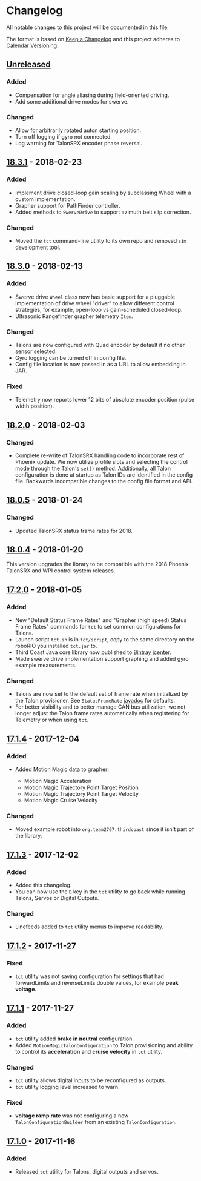 # Changelog

All notable changes to this project will be documented in this file.

The format is based on [Keep a Changelog](http://keepachangelog.com/en/1.0.0/) and this project adheres to [Calendar Versioning](http://calver.org/).

## [Unreleased]

### Added

-   Compensation for angle aliasing during field-oriented driving.
-   Add some additional drive modes for swerve.

### Changed

-   Allow for arbitrarily rotated auton starting position.
-   Turn off logging if gyro not connected.
-   Log warning for TalonSRX encoder phase reversal.

## [18.3.1] - 2018-02-23

### Added

-   Implement drive closed-loop gain scaling by subclassing Wheel with a custom implementation.
-   Grapher support for PathFinder controller.
-   Added methods to `SwerveDrive` to support azimuth belt slip correction.

### Changed

-   Moved the `tct` command-line utility to its own repo and removed `sim` development tool.

## [18.3.0] - 2018-02-13

### Added

-   Swerve drive `Wheel` class now has basic support for a pluggable implementation of drive wheel "driver" to allow different control strategies, for example, open-loop vs gain-scheduled closed-loop.
-   Ultrasonic Rangefinder grapher telemetry `Item`.

### Changed

-   Talons are now configured with Quad encoder by default if no other sensor selected.
-   Gyro logging can be turned off in config file.
-   Config file location is now passed in as a URL to allow embedding in JAR.

### Fixed

-   Telemetry now reports lower 12 bits of absolute encoder position (pulse width position).

## [18.2.0] - 2018-02-03

### Changed

-   Complete re-write of TalonSRX handling code to incorporate rest of Phoenix update. We now utilize profile slots and selecting the control mode through the Talon's `set()` method. Additionally, all Talon configuration is done at startup as Talon IDs are identified in the config file. Backwards incompatible changes to the config file format and API.

## [18.0.5] - 2018-01-24

### Changed

-   Updated TalonSRX status frame rates for 2018.

## [18.0.4] - 2018-01-20

This version upgrades the library to be compatible with the 2018 Phoenix TalonSRX and WPI control system releases.

## [17.2.0] - 2018-01-05

### Added

-   New "Default Status Frame Rates" and "Grapher (high speed) Status Frame Rates" commands for `tct` to set common configurations for Talons.
-   Launch script `tct.sh` is in `tct/script`, copy to the same directory on the roboRIO you installed `tct.jar` to.
-   Third Coast Java core library now published to [Bintray jcenter](https://bintray.com/strykeforce/maven/thirdcoast).
-   Made swerve drive implementation support graphing and added gyro example measurements.

### Changed

-   Talons are now set to the default set of frame rate when initialized by the Talon provisioner. See `StatusFrameRate` [javadoc](https://strykeforce.github.io/thirdcoast/javadoc/org/strykeforce/thirdcoast/talon/StatusFrameRate.html) for defaults.
-   For better visibility and to better manage CAN bus utilization, we not longer adjust the Talon frame rates automatically when registering for Telemetry or when using `tct`.

## [17.1.4] - 2017-12-04

### Added

-   Added Motion Magic data to grapher:

    -   Motion Magic Acceleration
    -   Motion Magic Trajectory Point Target Position
    -   Motion Magic Trajectory Point Target Velocity
    -   Motion Magic Cruise Velocity

### Changed

-   Moved example robot into `org.team2767.thirdcoast` since it isn't part of the library.

## [17.1.3] - 2017-12-02

### Added

-   Added this changelog.
-   You can now use the `B` key in the `tct` utility to go back while running Talons, Servos or Digital Outputs.

### Changed

-   Linefeeds added to `tct` utility menus to improve readability.

## [17.1.2] - 2017-11-27

### Fixed

-   `tct` utility was not saving configuration for settings that had forwardLimits and reverseLimits double values, for example **peak voltage**.

## [17.1.1] - 2017-11-27

### Added

-   `tct` utility added **brake in neutral** configuration.
-   Added `MotionMagicTalonConfiguration` to Talon provisioning and ability to control its **acceleration** and **cruise velocity** in `tct` utility.

### Changed

-   `tct` utility allows digital inputs to be reconfigured as outputs.
-   `tct` utility logging level increased to warn.

### Fixed

-   **voltage ramp rate** was not configuring a new `TalonConfigurationBuilder` from an existing `TalonConfiguration`.

## [17.1.0] - 2017-11-16

### Added

-   Released `tct` utility for Talons, digital outputs and servos.

[17.1.0]: https://github.com/strykeforce/thirdcoast/compare/v17.0.23...v17.1.0

[17.1.1]: https://github.com/strykeforce/thirdcoast/compare/v17.1.0...v17.1.1

[17.1.2]: https://github.com/strykeforce/thirdcoast/compare/v17.1.1...v17.1.2

[17.1.3]: https://github.com/strykeforce/thirdcoast/compare/v17.1.2...v17.1.3

[17.1.4]: https://github.com/strykeforce/thirdcoast/compare/v17.1.3...v17.1.4

[17.2.0]: https://github.com/strykeforce/thirdcoast/compare/v17.1.4...v17.2.0

[18.0.4]: https://github.com/strykeforce/thirdcoast/compare/v17.2.0...v18.0.4

[18.0.5]: https://github.com/strykeforce/thirdcoast/compare/v18.0.4...v18.0.5

[18.2.0]: https://github.com/strykeforce/thirdcoast/compare/v18.0.5...v18.2.0

[18.3.0]: https://github.com/strykeforce/thirdcoast/compare/v18.2.0...v18.3.0

[18.3.1]: https://github.com/strykeforce/thirdcoast/compare/v18.3.0...v18.3.1

[unreleased]: https://github.com/strykeforce/thirdcoast/compare/v18.3.1...develop
